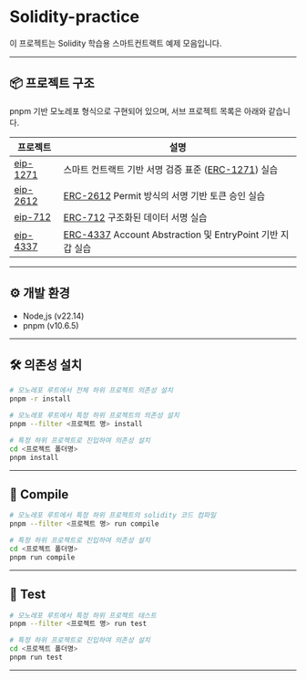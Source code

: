 # Solidity-practice
이 프로젝트는 Solidity 학습용 스마트컨트랙트 예제 모음입니다.

---

## 📦 프로젝트 구조
pnpm 기반 모노레포 형식으로 구현되어 있으며, 서브 프로젝트 목록은 아래와 같습니다.

| 프로젝트                            | 설명                                                         |
| ----------------------------------- | ------------------------------------------------------------ |
| [eip-1271](./projects/eip-1271)     | 스마트 컨트랙트 기반 서명 검증 표준 ([ERC-1271](https://eips.ethereum.org/EIPS/eip-1271)) 실습 |
| [eip-2612](./projects/eip-2612)     | [ERC-2612](https://eips.ethereum.org/EIPS/eip-2612) Permit 방식의 서명 기반 토큰 승인 실습              |
| [eip-712](./projects/eip-712)       | [ERC-712](https://eips.ethereum.org/EIPS/eip-712) 구조화된 데이터 서명 실습                             |
| [eip-4337](./projects/eip-4337)     | [ERC-4337](https://eips.ethereum.org/EIPS/eip-4337) Account Abstraction 및 EntryPoint 기반 지갑 실습     |

---

## ⚙️ 개발 환경
- Node,js (v22.14)
- pnpm (v10.6.5)

---

## 🛠️ 의존성 설치
```bash
# 모노레포 루트에서 전체 하위 프로젝트 의존성 설치
pnpm -r install

# 모노레포 루트에서 특정 하위 프로젝트의 의존성 설치
pnpm --filter <프로젝트 명> install

# 특정 하위 프로젝트로 진입하여 의존성 설치
cd <프로젝트 폴더명>
pnpm install
```

---

## 🧱 Compile
```bash
# 모노레포 루트에서 특정 하위 프로젝트의 solidity 코드 컴파일
pnpm --filter <프로젝트 명> run compile

# 특정 하위 프로젝트로 진입하여 의존성 설치
cd <프로젝트 폴더명>
pnpm run compile
```

---

## 🧪 Test
```bash
# 모노레포 루트에서 특정 하위 프로젝트 테스트
pnpm --filter <프로젝트 명> run test

# 특정 하위 프로젝트로 진입하여 의존성 설치
cd <프로젝트 폴더명>
pnpm run test
```

---

